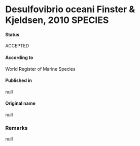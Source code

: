 # Desulfovibrio oceani Finster & Kjeldsen, 2010 SPECIES

#### Status
ACCEPTED

#### According to
World Register of Marine Species

#### Published in
null

#### Original name
null

### Remarks
null